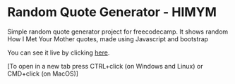 # Random Quote Generator - HIMYM 

Simple random quote generator project for freecodecamp.
It shows random How I Met Your Mother quotes, made using Javascript and bootstrap

You can see it live by clicking [here](https://timolansberry.github.io/Random-Quote-Generator-HIMYM/).

[To open in a new tab press CTRL+click (on Windows and Linux) or CMD+click (on MacOS)]
